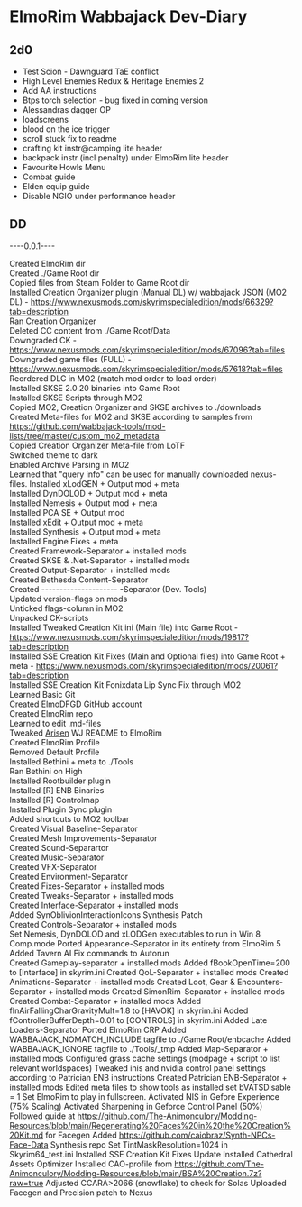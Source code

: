 # **ElmoRim Wabbajack Dev-Diary**
## 2d0

* Test Scion - Dawnguard TaE conflict
* High Level Enemies Redux & Heritage Enemies 2
* Add AA instructions
* Btps torch selection - bug fixed in coming version
* Alessandras dagger OP
* loadscreens
* blood on the ice trigger
* scroll stuck fix to readme
* crafting kit instr@camping lite header
* backpack instr (incl penalty) under ElmoRim lite header
* Favourite Howls Menu
* Combat guide
* Elden equip guide
* Disable NGIO under performance header

## DD

----0.0.1----

Created ElmoRim dir  
Created ./Game Root dir  
Copied files from Steam Folder to Game Root dir  
Installed Creation Organizer plugin (Manual DL) w/ wabbajack JSON (MO2 DL) - https://www.nexusmods.com/skyrimspecialedition/mods/66329?tab=description  
Ran Creation Organizer  
Deleted CC content from ./Game Root/Data  
Downgraded CK - https://www.nexusmods.com/skyrimspecialedition/mods/67096?tab=files  
Downgraded game files (FULL) - https://www.nexusmods.com/skyrimspecialedition/mods/57618?tab=files  
Reordered DLC in MO2 (match mod order to load order)  
Installed SKSE 2.0.20 binaries into Game Root  
Installed SKSE Scripts through MO2  
Copied MO2, Creation Organizer and SKSE archives to ./downloads  
Created Meta-files for MO2 and SKSE according to samples from https://github.com/wabbajack-tools/mod-lists/tree/master/custom_mo2_metadata  
Copied Creation Organizer Meta-file from LoTF  
Switched theme to dark  
Enabled Archive Parsing in MO2  
Learned that "query info" can be used for manually downloaded nexus-files. 
Installed xLodGEN + Output mod + meta  
Installed DynDOLOD + Output mod + meta  
Installed Nemesis + Output mod + meta  
Installed PCA SE + Output mod  
Installed xEdit + Output mod + meta  
Installed Synthesis + Output mod + meta  
Installed Engine Fixes + meta  
Created Framework-Separator + installed mods  
Created SKSE & .Net-Separator + installed mods  
Created Output-Separator + installed mods  
Created Bethesda Content-Separator  
Created --------------------- -Separator (Dev. Tools)  
Updated version-flags on mods  
Unticked flags-column in MO2  
Unpacked CK-scripts  
Installed Tweaked Creation Kit ini (Main file) into Game Root - https://www.nexusmods.com/skyrimspecialedition/mods/19817?tab=description  
Installed SSE Creation Kit Fixes (Main and Optional files) into Game Root + meta - https://www.nexusmods.com/skyrimspecialedition/mods/20061?tab=description  
Installed SSE Creation Kit Fonixdata Lip Sync Fix through MO2  
Learned Basic Git  
Created ElmoDFGD GitHub account  
Created ElmoRim repo  
Learned to edit .md-files  
Tweaked [Arisen](https://github.com/aljoxo/Arisen) WJ README to ElmoRim  
Created ElmoRim Profile  
Removed Default Profile  
Installed Bethini + meta to ./Tools  
Ran Bethini on High  
Installed Rootbuilder plugin  
Installed [R] ENB Binaries  
Installed [R] Controlmap  
Installed Plugin Sync plugin  
Added shortcuts to MO2 toolbar  
Created Visual Baseline-Separator  
Created Mesh Improvements-Separator  
Created Sound-Separartor  
Created Music-Separator    
Created VFX-Separator  
Created Environment-Separator  
Created Fixes-Separator + installed mods  
Created Tweaks-Separator + installed mods  
Created Interface-Separator + installed mods  
Added SynOblivionInteractionIcons Synthesis Patch  
Created Controls-Separator + installed mods  
Set Nemesis, DynDOLOD and xLODGen executables to run in Win 8 Comp.mode
Ported Appearance-Separator in its entirety from ElmoRim 5  
Added Tavern AI Fix commands to Autorun  
Created Gameplay-separator + installed mods
Added fBookOpenTime=200 to [Interface] in skyrim.ini
Created QoL-Separator + installed mods
Created Animations-Separator + installed mods
Created Loot, Gear & Encounters-Separator + installed mods
Created SimonRim-Separator + installed mods
Created Combat-Separator + installed mods
Added fInAirFallingCharGravityMult=1.8 to [HAVOK] in skyrim.ini
Added fControllerBufferDepth=0.01 to [CONTROLS] in skyrim.ini
Added Late Loaders-Separator
Ported ElmoRim CRP
Added WABBAJACK_NOMATCH_INCLUDE tagfile to ./Game Root/enbcache
Added WABBAJACK_IGNORE tagfile to ./Tools/_tmp
Added Map-Separator + installed mods
Configured grass cache settings (modpage + script to list relevant worldspaces)
Tweaked inis and nvidia control panel settings according to Patrician ENB instructions
Created Patrician ENB-Separator + installed mods
Edited meta files to show tools as installed
set bVATSDisable = 1
Set ElmoRim to play in fullscreen.
Activated NIS in Gefore Experience (75% Scaling)
Activated Sharpening in Geforce Control Panel (50%)
Followed guide at https://github.com/The-Animonculory/Modding-Resources/blob/main/Regenerating%20Faces%20in%20the%20Creation%20Kit.md for Facegen
Added https://github.com/caiobraz/Synth-NPCs-Face-Data Synthesis repo
Set TintMaskResolution=1024 in Skyrim64_test.ini
Installed SSE Creation Kit Fixes Update
Installed Cathedral Assets Optimizer
Installed CAO-profile from https://github.com/The-Animonculory/Modding-Resources/blob/main/BSA%20Creation.7z?raw=true
Adjusted CCARA>2066 (snowflake) to check for Solas
Uploaded Facegen and Precision patch to Nexus